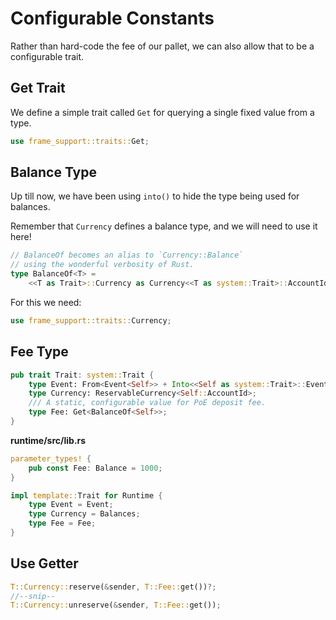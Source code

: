 # Configurable Constants

Rather than hard-code the fee of our pallet, we can also allow that to be a configurable trait.

## Get Trait

We define a simple trait called `Get` for querying a single fixed value from a type.

```rust
use frame_support::traits::Get;
```

## Balance Type

Up till now, we have been using `into()` to hide the type being used for balances.

Remember that `Currency` defines a balance type, and we will need to use it here!

```rust
// BalanceOf becomes an alias to `Currency::Balance`
// using the wonderful verbosity of Rust.
type BalanceOf<T> =
	<<T as Trait>::Currency as Currency<<T as system::Trait>::AccountId>>::Balance;
```

For this we need:

```rust
use frame_support::traits::Currency;
```

<!-- slide:break -->

## Fee Type

```rust
pub trait Trait: system::Trait {
	type Event: From<Event<Self>> + Into<<Self as system::Trait>::Event>;
	type Currency: ReservableCurrency<Self::AccountId>;
	/// A static, configurable value for PoE deposit fee.
	type Fee: Get<BalanceOf<Self>>;
}
```

**runtime/src/lib.rs**

```rust
parameter_types! {
	pub const Fee: Balance = 1000;
}

impl template::Trait for Runtime {
	type Event = Event;
	type Currency = Balances;
	type Fee = Fee;
}
```

## Use Getter

```rust
T::Currency::reserve(&sender, T::Fee::get())?;
//--snip--
T::Currency::unreserve(&sender, T::Fee::get());
```
